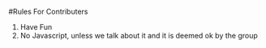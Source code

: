 #Rules For Contributers
1) Have Fun
2) No Javascript, unless we talk about it and it is deemed ok by the group